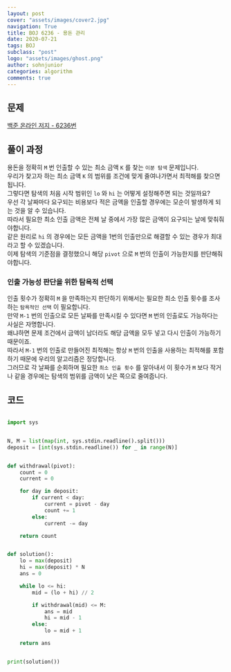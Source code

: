 ```yaml
---
layout: post
cover: "assets/images/cover2.jpg"
navigation: True
title: BOJ 6236 - 용돈 관리
date: 2020-07-21
tags: BOJ
subclass: "post"
logo: "assets/images/ghost.png"
author: sohnjunior
categories: algorithm
comments: true
---
```


## 문제

[백준 온라인 저지 - 6236번](https://www.acmicpc.net/problem/6236)

## 풀이 과정

용돈을 정확히 `M` 번 인출할 수 있는 최소 금액 `K` 를 찾는 `이분 탐색` 문제입니다. <br>
우리가 찾고자 하는 최소 금액 `K` 의 범위를 조건에 맞게 줄여나가면서 최적해를 찾으면 됩니다. <br>
그렇다면 탐색의 처음 시작 범위인 `lo` 와 `hi` 는 어떻게 설정해주면 되는 것일까요? <br>
우선 각 날짜마다 요구되는 비용보다 적은 금액을 인출할 경우에는 모순이 발생하게 되는 것을 알 수 있습니다. <br>
따라서 필요한 최소 인출 금액은 전체 날 중에서 가장 많은 금액이 요구되는 날에 맞춰줘야합니다. <br>
같은 원리로 `hi` 의 경우에는 모든 금액을 1번의 인출만으로 해결할 수 있는 경우가 최대라고 할 수 있겠습니다. <br>
이제 탐색의 기준점을 결정했으니 해당 `pivot` 으로 `M` 번의 인출이 가능한지를 판단해줘야합니다. <br>

### 인출 가능성 판단을 위한 탐욕적 선택

인출 횟수가 정확히 `M` 을 만족하는지 판단하기 위해서는 필요한 최소 인출 횟수를 조사하는 `탐욕적인 선택` 이 필요합니다. <br>
만약 `M-1` 번의 인출으로 모든 날짜를 만족시킬 수 있다면 `M` 번의 인출로도 가능하다는 사실은 자명합니다. <br>
왜냐하면 문제 조건에서 금액이 남더라도 해당 금액을 모두 넣고 다시 인출이 가능하기 때문이죠. <br>
따라서 `M-1` 번의 인출로 만들어진 최적해는 항상 `M` 번의 인출을 사용하는 최적해를 포함하기 때문에 우리의 알고리즘은 정당합니다. <br>
그러므로 각 날짜를 순회하며 필요한 `최소 인출 횟수` 를 알아내서 이 횟수가 `M` 보다 작거나 같을 경우에는 탐색의 범위를 금액이 낮은 쪽으로 줄여줍니다. <br>

## 코드

```python

import sys


N, M = list(map(int, sys.stdin.readline().split()))
deposit = [int(sys.stdin.readline()) for _ in range(N)]


def withdrawal(pivot):
    count = 0
    current = 0

    for day in deposit:
        if current < day:
            current = pivot - day
            count += 1
        else:
            current -= day

    return count


def solution():
    lo = max(deposit)
    hi = max(deposit) * N
    ans = 0

    while lo <= hi:
        mid = (lo + hi) // 2

        if withdrawal(mid) <= M:
            ans = mid
            hi = mid - 1
        else:
            lo = mid + 1

    return ans


print(solution())

```
